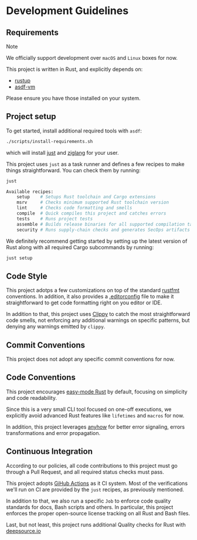 # Development Guidelines

## Requirements

> [!NOTE]
> We officially support development over `macOS` and `Linux` boxes for now.

This project is written in Rust, and explicitly depends on:

- [rustup](https://rustup.rs/)
- [asdf-vm](https://asdf-vm.com/)

Please ensure you have those installed on your system.

## Project setup

To get started, install additional required tools with `asdf`:

```bash
./scripts/install-requirements.sh
```

which will install
[just](https://just.systems)
and
[ziglang](https://ziglang.org)
for your user.

This project uses `just` as a task runner and
defines a few recipes to make things straightforward. You can check them by running:

```bash
just

Available recipes:
    setup    # Setups Rust toolchain and Cargo extensions
    msrv     # Checks minimum supported Rust toolchain version
    lint     # Checks code formatting and smells
    compile  # Quick compiles this project and catches errors
    tests    # Runs project tests
    assemble # Builds release binaries for all supported compilation targets
    security # Runs supply-chain checks and generates SecOps artifacts
```

We definitely recommend getting started by setting up the latest version of Rust along with
all required Cargo subcommands by running:

```bash
just setup
```

## Code Style

This project adotps a few customizations on top of the standard
[rustfmt](https://rust-lang.github.io/rustfmt)
conventions. In addition, it also provides a
[.editorconfig](https://editorconfig.org/)
file to make it straightforward to get code formatting right on you editor or IDE.

In addition to that, this project uses
[Clippy](https://rust-lang.github.io/rust-clippy)
to catch the most straightforward code smells, not enforcing any additional warnings on
specific patterns, but denying any warnings emitted by `clippy`.

## Commit Conventions

This project does not adopt any specific commit conventions for now.

## Code Conventions

This project encourages
[easy-mode Rust](https://llogiq.github.io/2024/03/28/easy.html)
by default, focusing on simplicity and code readability.

Since this is a very small CLI tool focused on one-off executions, we explicitly avoid advanced
Rust features like `lifetimes` and `macros` for now.

In addition, this project leverages
[anyhow](https://docs.rs/anyhow/latest/anyhow/)
for better error signaling, errors transformations and error propagation.

## Continuous Integration

According to our policies, all code contributions to this project must go through a Pull Request,
and all required status checks must pass.

This project adopts
[GiHub Actions](https://github.com/dotanuki-labs/gradle-wrapper-validator/actions)
as it CI system. Most of the verifications we'll run on CI are provided by the `just` recipes,
as previously mentioned.

In addition to that, we also run a specific `Job` to enforce code quality standards for docs,
Bash scripts and others. In particular, this project enforces the proper open-source license
tracking on all Rust and Bash files.

Last, but not least, this project runs additional Quality checks for Rust with
[deepsource.io](https://app.deepsource.com/gh/dotanuki-labs/gradle-wrapper-validator/)
